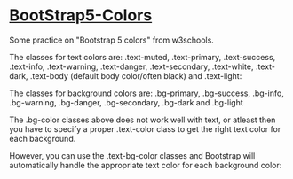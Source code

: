 # <a href="https://www.w3schools.com/bootstrap5/bootstrap_colors.php" target="_blank">BootStrap5-Colors</a>

Some practice on "Bootstrap 5 colors" from w3schools.

The classes for text colors are: .text-muted, .text-primary, .text-success, .text-info, .text-warning, .text-danger, .text-secondary, .text-white, .text-dark, .text-body (default body color/often black) and .text-light:

The classes for background colors are: .bg-primary, .bg-success, .bg-info, .bg-warning, .bg-danger, .bg-secondary, .bg-dark and .bg-light

The .bg-color classes above does not work well with text, or atleast then you have to specify a proper .text-color class to get the right text color for each background.

However, you can use the .text-bg-color classes and Bootstrap will automatically handle the appropriate text color for each background color:
